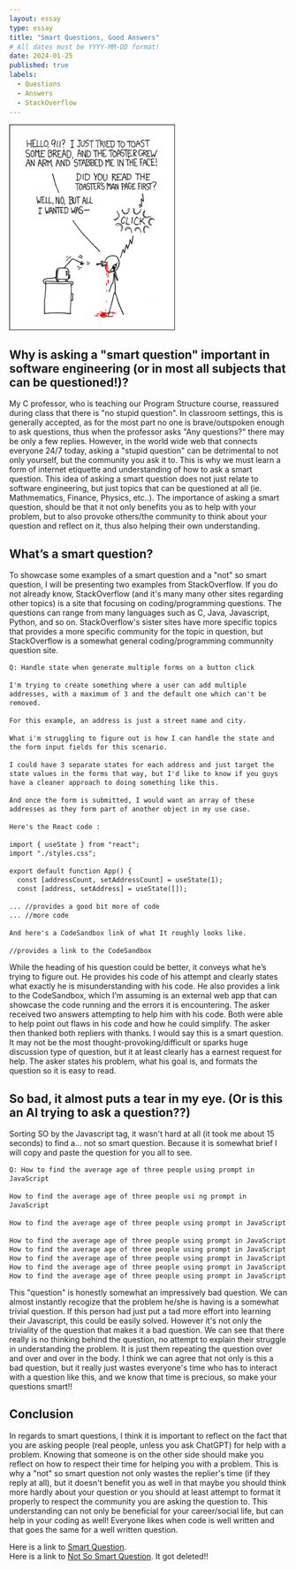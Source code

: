 ```yaml
---
layout: essay
type: essay
title: "Smart Questions, Good Answers"
# All dates must be YYYY-MM-DD format!
date: 2024-01-25
published: true
labels:
  - Questions
  - Answers
  - StackOverflow
---
```


<img width="300px" class="rounded float-start pe-4" src="../img/smart-questions/rtfm.png">

## Why is asking a "smart question" important in software engineering (or in most all subjects that can be questioned!)?

My C professor, who is teaching our Program Structure course, reassured during class that there is "no stupid question". In classroom settings, this is generally accepted, as for the most part no one is brave/outspoken enough to ask questions, thus when the professor asks "Any questions?" there may be only a few replies. However, in the world wide web that connects everyone 24/7 today, asking a "stupid question" can be detrimental to not only yourself, but the community you ask it to. This is why we must learn a form of internet etiquette and understanding of how to ask a smart question. This idea of asking a smart question does not just relate to software engineering, but just topics that can be questioned at all (ie. Mathmematics, Finance, Physics, etc..). The importance of asking a smart question, should be that it not only benefits you as to help with your problem, but to also provoke others/the community to think about your question and reflect on it, thus also helping their own understanding.

## What’s a smart question?

To showcase some examples of a smart question and a "not" so smart question, I will be presenting two examples from StackOverflow. If you do not already know, StackOverflow (and it's many many other sites regarding other topics) is a site that focusing on coding/programming questions. The questions can range from many languages such as C, Java, Javascript, Python, and so on. StackOverflow's sister sites have more specific topics that provides a more specific community for the topic in question, but StackOverflow is a somewhat general coding/programming communnity question site.

```
Q: Handle state when generate multiple forms on a button click

I'm trying to create something where a user can add multiple addresses, with a maximum of 3 and the default one which can't be removed.

For this example, an address is just a street name and city.

What i'm struggling to figure out is how I can handle the state and the form input fields for this scenario.

I could have 3 separate states for each address and just target the state values in the forms that way, but I'd like to know if you guys have a cleaner approach to doing something like this.

And once the form is submitted, I would want an array of these addresses as they form part of another object in my use case.

Here's the React code :

import { useState } from "react";
import "./styles.css";

export default function App() {
  const [addressCount, setAddressCount] = useState(1);
  const [address, setAddress] = useState([]);

... //provides a good bit more of code
... //more code

And here's a CodeSandbox link of what It roughly looks like.

//provides a link to the CodeSandbox

```

While the heading of his question could be better, it conveys what he’s trying to figure out. He provides his code of his attempt and clearly states what exactly he is misunderstanding with his code. He also provides a link to the CodeSandbox, which I'm assuming is an external web app that can showcase the code running and the errors it is encountering. The asker received two answers attempting to help him with his code. Both were able to help point out flaws in his code and how he could simplify. The asker then thanked both repliers with thanks. I would say this is a smart question. It may not be the most thought-provoking/difficult or sparks huge discussion type of question, but it at least clearly has a earnest request for help. The asker states his problem, what his goal is, and formats the question so it is easy to read.

## So bad, it almost puts a tear in my eye. (Or is this an AI trying to ask a question??)

Sorting SO by the Javascript tag, it wasn't hard at all (it took me about 15 seconds) to find a... not so smart question. Because it is somewhat brief I will copy and paste the question for you all to see.

```
Q: How to find the average age of three people using prompt in JavaScript 

How to find the average age of three people usi ng prompt in JavaScript

How to find the average age of three people using prompt in JavaScript

How to find the average age of three people using prompt in JavaScript How to find the average age of three people using prompt in JavaScript How to find the average age of three people using prompt in JavaScript How to find the average age of three people using prompt in JavaScript How to find the average age of three people using prompt in JavaScript
```

This "question" is honestly somewhat an impressively bad question. We can almost instantly recogize that the problem he/she is having is a somewhat trivial question. If this person had just put a tad more effort into learning their Javascript, this could be easily solved. However it's not only the triviality of the question that makes it a bad question. We can see that there really is no thinking behind the question, no attempt to explain their struggle in understanding the problem. It is just them repeating the question over and over and over in the body. I think we can agree that not only is this a bad question, but it really just wastes everyone's time who has to interact with a question like this, and we know that time is precious, so make your questions smart!!

## Conclusion

In regards to smart questions, I think it is important to reflect on the fact that you are asking people (real people, unless you ask ChatGPT) for help with a problem. Knowing that someone is on the other side should make you reflect on how to respect their time for helping you with a problem. This is why a "not" so smart question not only wastes the replier's time (if they reply at all), but it doesn't benefit you as well in that maybe you should think more hardly about your question or you should at least attempt to format it properly to respect the community you are asking the question to. This understanding can not only be beneficial for your career/social life, but can help in your coding as well! Everyone likes when code is well written and that goes the same for a well written question.

Here is a link to [Smart Question](https://stackoverflow.com/questions/77874543/handle-state-when-generate-multiple-forms-on-a-button-click).<br>
Here is a link to [Not So Smart Question](https://stackoverflow.com/questions/77884940/how-to-find-the-average-age-of-three-people-using-prompt-in-javascript). It got deleted!!
